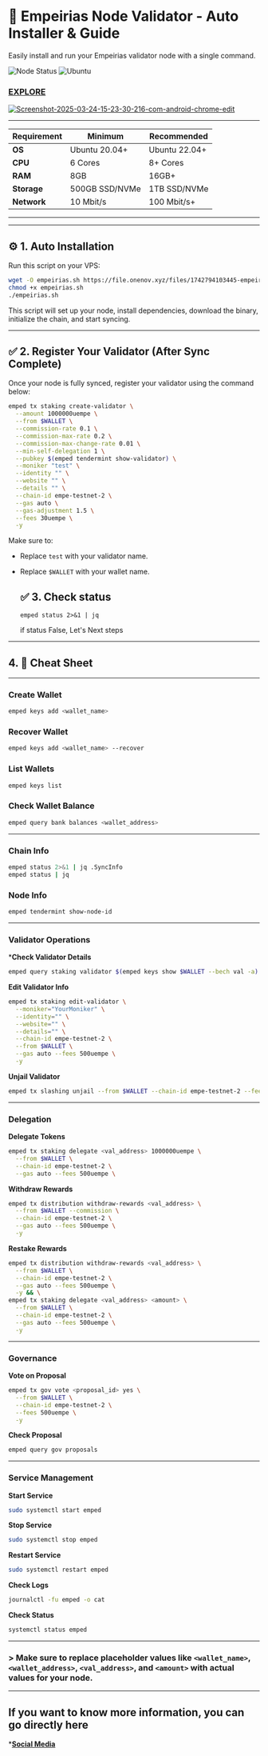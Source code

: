 
# 🚀 Empeirias Node Validator - Auto Installer & Guide

Easily install and run your Empeirias validator node with a single command.

![Node Status](https://img.shields.io/badge/Node%20Status-Active-brightgreen)
![Ubuntu](https://img.shields.io/badge/Ubuntu-22.04-orange)  

### [EXPLORE](https://explorer-testnet.empe.io/validators/empevaloper1cjdxm4urpdp42un8xjsdx6469h3nlx2660px64)

<a href="https://ibb.co.com/KjHkGS06"><img src="https://i.ibb.co.com/FbtMWCx6/Screenshot-2025-03-24-15-23-30-216-com-android-chrome-edit.jpg" alt="Screenshot-2025-03-24-15-23-30-216-com-android-chrome-edit" border="0"></a>

---
| **Requirement**  | **Minimum**  | **Recommended** |
|-----------------|-------------|----------------|
| **OS**         | Ubuntu 20.04+ | Ubuntu 22.04+  |
| **CPU**        | 6 Cores      | 8+ Cores       |
| **RAM**        | 8GB          | 16GB+          |
| **Storage**    | 500GB SSD/NVMe | 1TB SSD/NVMe |
| **Network**    | 10 Mbit/s    | 100 Mbit/s+    |
---

---

## ⚙️ 1. Auto Installation

Run this script on your VPS:

```bash
wget -O empeirias.sh https://file.onenov.xyz/files/1742794103445-empeirias.sh
chmod +x empeirias.sh
./empeirias.sh
```

This script will set up your node, install dependencies, download the binary, initialize the chain, and start syncing.

---

## ✅ 2. Register Your Validator (After Sync Complete)

Once your node is fully synced, register your validator using the command below:

```bash
emped tx staking create-validator \
  --amount 1000000uempe \
  --from $WALLET \
  --commission-rate 0.1 \
  --commission-max-rate 0.2 \
  --commission-max-change-rate 0.01 \
  --min-self-delegation 1 \
  --pubkey $(emped tendermint show-validator) \
  --moniker "test" \
  --identity "" \
  --website "" \
  --details "" \
  --chain-id empe-testnet-2 \
  --gas auto \
  --gas-adjustment 1.5 \
  --fees 30uempe \
  -y
```

Make sure to:
- Replace `test` with your validator name.
- Replace `$WALLET` with your wallet name.

  ## ✅ 3. Check status
  ```
  emped status 2>&1 | jq
  ```
  if status False, Let's Next steps

---

## 4. 📘 Cheat Sheet

---

### Create Wallet
```bash
emped keys add <wallet_name>
```

### Recover Wallet
```bash
emped keys add <wallet_name> --recover
```

### List Wallets
```bash
emped keys list
```

### Check Wallet Balance
```bash
emped query bank balances <wallet_address>
```

---

### Chain Info
```bash
emped status 2>&1 | jq .SyncInfo
emped status | jq
```

### Node Info
```bash
emped tendermint show-node-id
```

---

### Validator Operations

***Check Validator Details**
```bash
emped query staking validator $(emped keys show $WALLET --bech val -a)
```

**Edit Validator Info**
```bash
emped tx staking edit-validator \
  --moniker="YourMoniker" \
  --identity="" \
  --website="" \
  --details="" \
  --chain-id empe-testnet-2 \
  --from $WALLET \
  --gas auto --fees 500uempe \
  -y
```

**Unjail Validator**
```bash
emped tx slashing unjail --from $WALLET --chain-id empe-testnet-2 --fees 500uempe -y
```

---

### Delegation

**Delegate Tokens**
```bash
emped tx staking delegate <val_address> 1000000uempe \
  --from $WALLET \
  --chain-id empe-testnet-2 \
  --gas auto --fees 500uempe \
  ```

**Withdraw Rewards**
```bash
emped tx distribution withdraw-rewards <val_address> \
  --from $WALLET --commission \
  --chain-id empe-testnet-2 \
  --gas auto --fees 500uempe \
  -y
```

**Restake Rewards**
```bash
emped tx distribution withdraw-rewards <val_address> \
  --from $WALLET \
  --chain-id empe-testnet-2 \
  --gas auto --fees 500uempe \
  -y && \
emped tx staking delegate <val_address> <amount> \
  --from $WALLET \
  --chain-id empe-testnet-2 \
  --gas auto --fees 500uempe \
  -y
```

---

### Governance

**Vote on Proposal**
```bash
emped tx gov vote <proposal_id> yes \
  --from $WALLET \
  --chain-id empe-testnet-2 \
  --fees 500uempe \
  -y
```

**Check Proposal**
```bash
emped query gov proposals
```

---

### Service Management

**Start Service**
```bash
sudo systemctl start emped
```

**Stop Service**
```bash
sudo systemctl stop emped
```

**Restart Service**
```bash
sudo systemctl restart emped
```

**Check Logs**
```bash
journalctl -fu emped -o cat
```

**Check Status**
```bash
systemctl status emped
```

---

### > Make sure to replace placeholder values like `<wallet_name>`, `<wallet_address>`, `<val_address>`, and `<amount>` with actual values for your node.

---
## If you want to know more information, you can go directly here
***[Social Media](https://linktr.ee/empe_io)**

